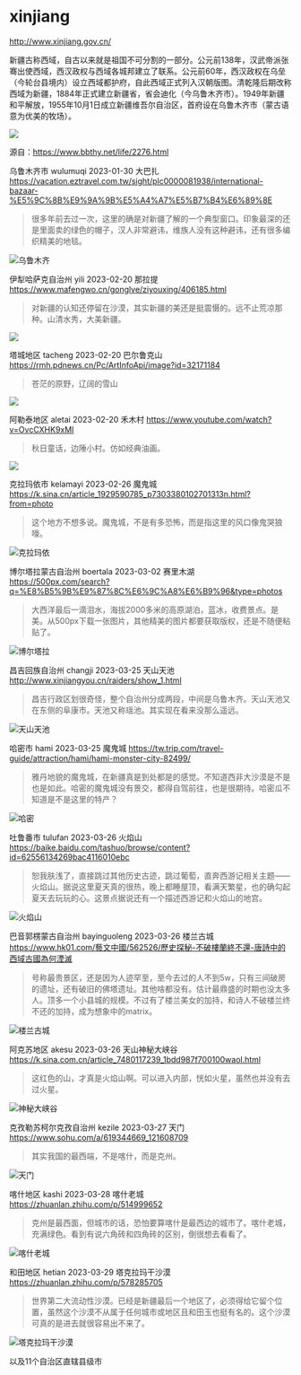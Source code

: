# xinjiang

http://www.xinjiang.gov.cn/

新疆古称西域，自古以来就是祖国不可分割的一部分。公元前138年，汉武帝派张骞出使西域，西汉政权与西域各城邦建立了联系。公元前60年，西汉政权在乌垒（今轮台县境内）设立西域都护府，自此西域正式列入汉朝版图。清乾隆后期改称西域为新疆，1884年正式建立新疆省，省会迪化（今乌鲁木齐市）。1949年新疆和平解放，1955年10月1日成立新疆维吾尔自治区，首府设在乌鲁木齐市（蒙古语意为优美的牧场）。

![](xinjiang.png)

源自：https://www.bbthy.net/life/2276.html

乌鲁木齐市 wulumuqi 2023-01-30 大巴扎 https://vacation.eztravel.com.tw/sight/plc0000081938/international-bazaar-%E5%9C%8B%E9%9A%9B%E5%A4%A7%E5%B7%B4%E6%89%8E

> 很多年前去过一次，这里的确是对新疆了解的一个典型窗口。印象最深的还是里面卖的绿色的帽子，汉人非常避讳，维族人没有这种避讳，还有很多编织精美的地毯。

![乌鲁木齐](wulumuqi.jpeg)

伊犁哈萨克自治州 yili 2023-02-20 那拉提 https://www.mafengwo.cn/gonglve/ziyouxing/406185.html

> 对新疆的认知还停留在沙漠，其实新疆的美还是挺震慑的。远不止荒凉那种。山清水秀，大美新疆。

![](yili.jpeg)

塔城地区 tacheng 2023-02-20 巴尔鲁克山 https://rmh.pdnews.cn/Pc/ArtInfoApi/image?id=32171184

> 苍茫的原野，辽阔的雪山

![](tacheng.jpeg)

阿勒泰地区 aletai 2023-02-20 禾木村 https://www.youtube.com/watch?v=OvcCXHK9xMI

> 秋日童话，边陲小村。仿如经典油画。

![](aletai.jpeg)

克拉玛依市 kelamayi 2023-02-26 魔鬼城 https://k.sina.cn/article_1929590785_p7303380102701313n.html?from=photo

> 这个地方不想多说。魔鬼城，不是有多恐怖，而是指这里的风口像鬼哭狼嚎。

![克拉玛依](kelamayi.jpg)

博尔塔拉蒙古自治州 boertala 2023-03-02 赛里木湖 https://500px.com/search?q=%E8%B5%9B%E9%87%8C%E6%9C%A8%E6%B9%96&type=photos

> 大西洋最后一滴泪水，海拔2000多米的高原湖泊，蓝冰，收费景点。是美。从500px下载一张图片，其他精美的图片都要获取版权，还是不随便粘贴了。

![博尔塔拉](boertala.webp)

昌吉回族自治州 changji 2023-03-25 天山天池 http://www.xinjiangyou.cn/raiders/show_1.html

> 昌吉行政区划很奇怪，整个自治州分成两段，中间是乌鲁木齐。天山天池又在东侧的阜康市。天池又称瑶池。其实现在看来没那么遥远。

![天山天池](changji.jpg)

哈密市 hami 2023-03-25 魔鬼城 https://tw.trip.com/travel-guide/attraction/hami/hami-monster-city-82499/

> 雅丹地貌的魔鬼城，在新疆真是到处都是的感觉。不知道西非大沙漠是不是也是如此。哈密的魔鬼城没有景交，都得自驾前往，也是很期待。哈密瓜不知道是不是这里的特产？

![哈密](hami.jpg)

吐鲁番市 tulufan 2023-03-26 火焰山 https://baike.baidu.com/tashuo/browse/content?id=62556134269bac4116010ebc

> 恕我肤浅了，直接跳过其他历史古迹，跳过葡萄，直奔西游记相关主题——火焰山。据说这里夏天真的很热，晚上都睡屋顶，看满天繁星，也的确勾起夏天去玩玩的心。这景点据说还有一个描述西游记和火焰山的地宫。

![火焰山](tulufan.webp)

巴音郭楞蒙古自治州 bayinguoleng 2023-03-26 楼兰古城 https://www.hk01.com/藝文中國/562526/歷史探秘-不破樓蘭終不還-唐詩中的西域古國為何湮滅

> 号称最贵景区，还是因为人迹罕至，至今去过的人不到5w，只有三间破房的遗址，还有破旧的佛塔遗址。其他啥都没有。估计最鼎盛的时期也没太多人。顶多一个小县城的规模。不过有了楼兰美女的加持，和诗人不破楼兰终不还的加持，成为想象中的matrix。

![楼兰古城](bayinguoleng.jpg)

阿克苏地区 akesu 2023-03-26 天山神秘大峡谷 https://k.sina.com.cn/article_7480117239_1bdd987f700100waol.html

> 这红色的山，才真是火焰山啊。可以进入内部，恍如火星，虽然也并没有去过火星。

![神秘大峡谷](akesu.jpg)

克孜勒苏柯尔克孜自治州 kezile 2023-03-27 天门 https://www.sohu.com/a/619344669_121608709

> 其实我国的最西端，不是喀什，而是克州。

![天门](kezile.jpeg)

喀什地区 kashi 2023-03-28 喀什老城 https://zhuanlan.zhihu.com/p/514999652

> 克州是最西面，但城市的话，恐怕要算喀什是最西边的城市了。喀什老城，充满绿色。看到有说六角砖和四角砖的区别，倒很想去看看了。

![喀什老城](kashi.jpg)

和田地区 hetian 2023-03-29 塔克拉玛干沙漠 https://zhuanlan.zhihu.com/p/578285705

> 世界第二大流动性沙漠。已经是新疆最后一个地区了，必须得给它留个位置，虽然这个沙漠不从属于任何城市或地区且和田玉也挺有名的。这个沙漠可真的是进去就很容易出不来了。

![塔克拉玛干沙漠](hetian.jpg)

以及11个自治区直辖县级市

